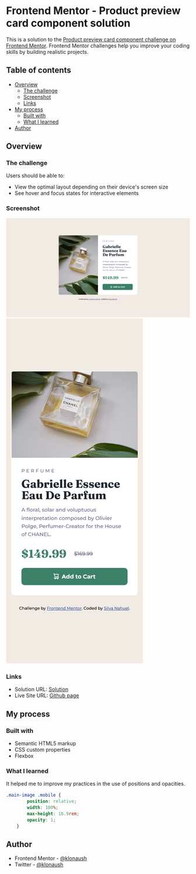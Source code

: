 # Frontend Mentor - Product preview card component solution

This is a solution to the [Product preview card component challenge on Frontend Mentor](https://www.frontendmentor.io/challenges/product-preview-card-component-GO7UmttRfa). Frontend Mentor challenges help you improve your coding skills by building realistic projects. 

## Table of contents

- [Overview](#overview)
  - [The challenge](#the-challenge)
  - [Screenshot](#screenshot)
  - [Links](#links)
- [My process](#my-process)
  - [Built with](#built-with)
  - [What I learned](#what-i-learned)
- [Author](#author)

## Overview

### The challenge

Users should be able to:

- View the optimal layout depending on their device's screen size
- See hover and focus states for interactive elements

### Screenshot

![Alt Text](./design/screenshot.png)
![Alt Text](./design/screenshot2.png)

### Links

- Solution URL: [Solution](https://www.frontendmentor.io/challenges/product-preview-card-component-GO7UmttRfa/hub)
- Live Site URL: [Github page](https://klonaush.github.io/product-preview-card-component/)

## My process

### Built with

- Semantic HTML5 markup
- CSS custom properties
- Flexbox

### What I learned

It helped me to improve my practices in the use of positions and opacities.

```css
.main-image .mobile {
        position: relative;
        width: 100%;
        max-height: 16.9rem;
        opacity: 1;
    }
```

## Author

- Frontend Mentor - [@klonaush](https://www.frontendmentor.io/profile/klonaush)
- Twitter - [@klonaush](https://www.twitter.com/klonaush)
